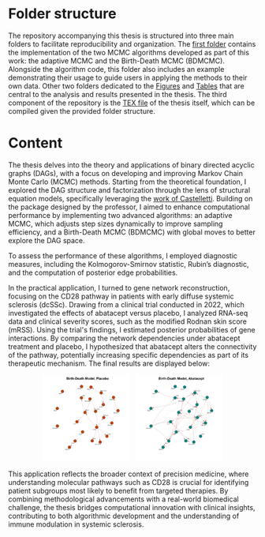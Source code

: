 # Folder structure 

The repository accompanying this thesis is structured into three main folders to facilitate reproducibility and organization. 
The [first folder](./Code) contains the implementation of the two MCMC algorithms developed as part of this work: the adaptive MCMC and the Birth-Death MCMC (BDMCMC). 
Alongside the algorithm code, this folder also includes an example demonstrating their usage to guide users in applying the methods to their own data. 
Other two folders dedicated to the [Figures](./Figures) and [Tables](./Tables) that are central to the analysis and results presented in the thesis.  The third component of the repository is the [TEX file](./thesis.tex) of the thesis itself, which can be compiled given the provided folder structure. 

# Content

The thesis delves into the theory and applications of binary directed acyclic graphs (DAGs), with a focus on developing and improving Markov Chain Monte Carlo (MCMC) methods. Starting from the theoretical foundation, I explored the DAG structure and factorization through the lens of structural equation models, specifically leveraging the [work of Castelletti](https://arxiv.org/pdf/2201.12003). Building on the package designed by the professor, I aimed to enhance computational performance by implementing two advanced algorithms: an adaptive MCMC, which adjusts step sizes dynamically to improve sampling efficiency, and a Birth-Death MCMC (BDMCMC) with global moves to better explore the DAG space.

To assess the performance of these algorithms, I employed diagnostic measures, including the Kolmogorov-Smirnov statistic, Rubin’s diagnostic, and the computation of posterior edge probabilities. 

In the practical application, I turned to gene network reconstruction, focusing on the CD28 pathway in patients with early diffuse systemic sclerosis (dcSSc). Drawing from a clinical trial conducted in 2022, which investigated the effects of abatacept versus placebo, I analyzed RNA-seq data and clinical severity scores, such as the modified Rodnan skin score (mRSS). Using the trial's findings, I estimated posterior probabilities of gene interactions. By comparing the network dependencies under abatacept treatment and placebo, I hypothesized that abatacept alters the connectivity of the pathway, potentially increasing specific dependencies as part of its therapeutic mechanism. The final results are displayed below:

<p align="center">
  <img src="Figures/Application/analysis/net_BD_placebo.png" alt="NET_placebo" width="35%" style="margin-right: 10px;">
  <img src="Figures/Application/analysis/net_BD_treat.png" alt="NET_treat" width="35%">
</p>

This application reflects the broader context of precision medicine, where understanding molecular pathways such as CD28 is crucial for identifying patient subgroups most likely to benefit from targeted therapies. By combining methodological advancements with a real-world biomedical challenge, the thesis bridges computational innovation with clinical insights, contributing to both algorithmic development and the understanding of immune modulation in systemic sclerosis.
